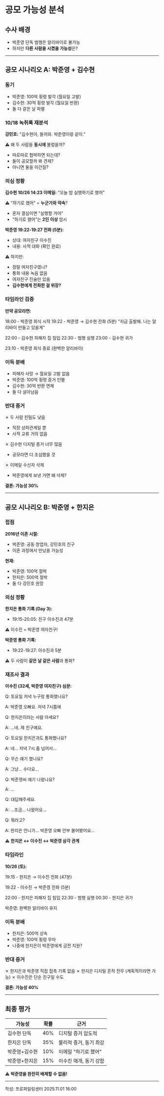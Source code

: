 
# 공모 가능성 분석

## 수사 배경
- 박준영 단독 범행은 알리바이로 불가능
- 하지만 **다른 사람을 시켰을 가능성**은?

---

## 공모 시나리오 A: 박준영 + 김수현

### 동기
- 박준영: 100억 횡령 발각 (월요일 고발)
- 김수현: 30억 횡령 발각 (월요일 반환)
- 둘 다 같은 날 파멸

### 10/18 녹취록 재분석

**강민호:** "김수현아, 들어와. 박준영이랑 같이."

⚠️ 왜 두 사람을 **동시에** 불렀을까?
- 따로따로 협박하면 되는데?
- 둘이 공모할까 봐 견제?
- 아니면 둘을 이간질?

### 의심 정황

**김수현 10/26 14:23 이메일:**
"오늘 밤 실행하기로 했어"

⚠️ "하기로 했어" = **누군가와 약속**?
- 혼자 결심이면 "실행할 거야"
- "하기로 했어"는 **2인 이상** 암시

**박준영 19:22-19:27 전화 (5분):**
- 상대: 여자친구 이수진
- 내용: 사적 대화 (확인 완료)

⚠️ 하지만:
- 정말 여자친구였나?
- 통화 내용 녹음 없음
- 여자친구 진술만 있음
- **김수현에게 전화한 걸 위장?**

### 타임라인 검증

**만약 공모라면:**

18:00 - 박준영 회식 시작
19:22 - 박준영 → 김수현 전화 (5분)
       "지금 출발해. 나는 알리바이 만들고 있을게"
       
22:00 - 김수현 피해자 집 침입
22:30 - 범행 실행
23:00 - 김수현 귀가

23:10 - 박준영 회식 종료
       (완벽한 알리바이)

### 이득 분배

- 피해자 사망 → 월요일 고발 없음
- 박준영: 100억 횡령 증거 인멸
- 김수현: 30억 반환 면제
- 둘 다 살아남음

### 반대 증거

✗ 두 사람 친밀도 낮음
- 직장 상하관계일 뿐
- 사적 교류 거의 없음

✗ 김수현 디지털 증거 너무 많음
- 공모라면 더 조심했을 것

✗ 이메일 수신자 삭제
- 박준영에게 보낸 거면 왜 삭제?

**결론: 가능성 30%**

---

## 공모 시나리오 B: 박준영 + 한지은

### 접점

**2016년 이혼 시절:**
- 박준영: 공동 창업자, 강민호의 친구
- 이혼 과정에서 만났을 가능성

**현재:**
- 박준영: 100억 절박
- 한지은: 500억 절박
- 둘 다 강민호 원망

### 의심 정황

**한지은 통화 기록 (Day 3):**
- 19:15-20:05: 친구 이수진과 47분

⚠️ 이수진 = 박준영 여자친구!

**박준영 통화 기록:**
- 19:22-19:27: 이수진과 5분

⚠️ 두 사람이 **같은 날 같은 사람**과 통화?

### 재조사 결과

**이수진 (32세, 박준영 여자친구) 심문:**

Q: 토요일 저녁 누구랑 통화했나요?

A: 박준영 오빠요. 저녁 7시쯤에

Q: 한지은이라는 사람 아세요?

A: ...네. 제 친구예요.

Q: 토요일 한지은과도 통화했나요?

A: 네... 저녁 7시 좀 넘어서...

Q: 무슨 얘기 했나요?

A: 그냥... 수다요...

Q: 박준영씨 얘기 나왔나요?

A: ...

Q: 대답해주세요.

A: ...조금... 나왔어요...

Q: 뭐라고?

A: 한지은 언니가... 박준영 오빠 안부 물어봤어요...

⚠️ **한지은 ↔ 이수진 ↔ 박준영 삼각 관계**

### 타임라인

**10/26 (토):**

19:15 - 한지은 → 이수진 전화 (47분)
               
19:22 - 이수진 → 박준영 전화 (5분)
               
22:00 - 한지은 피해자 집 침입
22:30 - 범행 실행
00:30 - 한지은 귀가

박준영: 완벽한 알리바이 유지

### 이득 분배

- 한지은: 500억 상속
- 박준영: 100억 횡령 무마
- 나중에 한지은이 박준영에게 금전 지원?

### 반대 증거

✗ 한지은과 박준영 직접 접촉 기록 없음
✗ 한지은 디지털 흔적 전무 (계획적이라면 가능)
✗ 이수진은 단순 친구일 수도

**결론: 가능성 40%**

---

## 최종 평가

| 가능성 | 확률 | 근거 |
|--------|------|------|
| 김수현 단독 | 40% | 디지털 증거 압도적 |
| 한지은 단독 | 35% | 물리적 증거, 동기 최강 |
| 박준영+김수현 | 10% | 이메일 "하기로 했어" |
| 박준영+한지은 | 15% | 이수진 매개, 동기 강함 |

⚠️ **박준영을 완전히 배제할 수 없음!**

---
작성: 프로파일링센터
2025.11.01 16:00